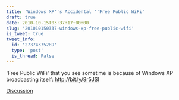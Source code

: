 ```yaml
---
title: 'Windows XP''s Accidental ''Free Public WiFi'
draft: true
date: 2010-10-15T03:37:17+00:00
slug: '201010150337-windows-xp-free-public-wifi'
is_tweet: true
tweet_info:
  id: '27374375289'
  type: 'post'
  is_thread: False
---
```




'Free Public WiFi' that you see sometime is because of Windows XP broadcasting itself: http://bit.ly/9r5JSl

[Discussion](https://x.com/sytelus/status/27374375289)
